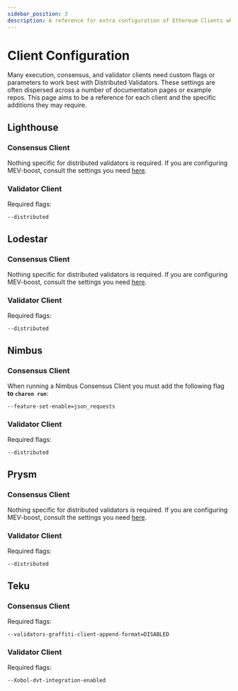 ```yaml
---
sidebar_position: 3
description: A reference for extra configuration of Ethereum Clients when running in DVs. 
---
```


# Client Configuration

Many execution, consensus, and validator clients need custom flags or parameters to work best with Distributed Validators. These settings are often dispersed across a number of documentation pages or example repos. This page aims to be a reference for each client and the specific additions they may require.




## Lighthouse

### Consensus Client

Nothing specific for distributed validators is required. If you are configuring MEV-boost, consult the settings you need [here](../../run/start/quickstart-builder-api.mdx#consensus-clients).

### Validator Client

Required flags:
```shell
--distributed
```

## Lodestar

### Consensus Client

Nothing specific for distributed validators is required. If you are configuring MEV-boost, consult the settings you need [here](../../run/start/quickstart-builder-api.mdx#consensus-clients).

### Validator Client

Required flags:
```shell
--distributed
```

## Nimbus

### Consensus Client

When running a Nimbus Consensus Client you must add the following flag **to `charon run`**:
```shell
--feature-set-enable=json_requests
```

### Validator Client

Required flags:
```shell
--distributed
```

## Prysm

### Consensus Client

Nothing specific for distributed validators is required. If you are configuring MEV-boost, consult the settings you need [here](../../run/start/quickstart-builder-api.mdx#consensus-clients).

### Validator Client

Required flags:
```shell
--distributed
```

## Teku

### Consensus Client

Required flags:
```shell
--validators-graffiti-client-append-format=DISABLED
```

### Validator Client

Required flags:
```shell
--Xobol-dvt-integration-enabled
```